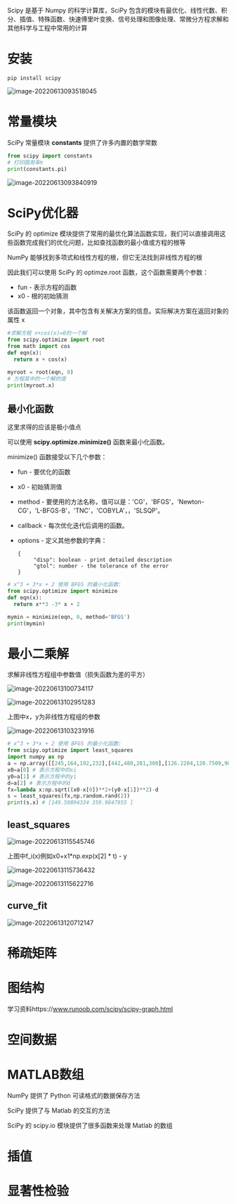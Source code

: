 Scipy 是基于 Numpy 的科学计算库，SciPy 包含的模块有最优化、线性代数、积分、插值、特殊函数、快速傅里叶变换、信号处理和图像处理、常微分方程求解和其他科学与工程中常用的计算

# 安装

```
pip install scipy
```

![image-20220613093518045](https://raw.githubusercontent.com/liang636600/cloudImg/master/images/image-20220613093518045.png)

# 常量模块

SciPy 常量模块 **constants** 提供了许多内置的数学常数

```python
from scipy import constants
# 打印圆周率π
print(constants.pi)
```

![image-20220613093840919](https://raw.githubusercontent.com/liang636600/cloudImg/master/images/image-20220613093840919.png)

# SciPy优化器

SciPy 的 optimize 模块提供了常用的最优化算法函数实现，我们可以直接调用这些函数完成我们的优化问题，比如查找函数的最小值或方程的根等

NumPy 能够找到多项式和线性方程的根，但它无法找到非线性方程的根

因此我们可以使用 SciPy 的 optimze.root 函数，这个函数需要两个参数：

- fun - 表示方程的函数
- x0 - 根的初始猜测

该函数返回一个对象，其中包含有关解决方案的信息。实际解决方案在返回对象的属性 x 

```python
#求解方程 x+cos(x)=0的一个解
from scipy.optimize import root
from math import cos
def eqn(x):
  return x + cos(x)

myroot = root(eqn, 0)
# 方程其中的一个解的值
print(myroot.x)
```

## 最小化函数

这里求得的应该是极小值点

可以使用 **scipy.optimize.minimize()** 函数来最小化函数。

minimize() 函数接受以下几个参数：

- fun - 要优化的函数

- x0 - 初始猜测值

- method - 要使用的方法名称，值可以是：'CG'，'BFGS'，'Newton-CG'，'L-BFGS-B'，'TNC'，'COBYLA'，，'SLSQP'。

- callback - 每次优化迭代后调用的函数。

- options - 定义其他参数的字典：

  ```
  {
       "disp": boolean - print detailed description
       "gtol": number - the tolerance of the error
  }
  ```

```python
# x^3 + 3*x + 2 使用 BFGS 的最小化函数:
from scipy.optimize import minimize
def eqn(x):
  return x**3 -3* x + 2

mymin = minimize(eqn, 0, method='BFGS')
print(mymin)
```

# 最小二乘解

求解非线性方程组中参数值（损失函数为差的平方）

![image-20220613100734117](https://raw.githubusercontent.com/liang636600/cloudImg/master/images/image-20220613100734117.png)

![image-20220613102951283](https://raw.githubusercontent.com/liang636600/cloudImg/master/images/image-20220613102951283.png)

上图中x，y为非线性方程组的参数

![image-20220613103231916](https://raw.githubusercontent.com/liang636600/cloudImg/master/images/image-20220613103231916.png)

```python
# x^3 + 3*x + 2 使用 BFGS 的最小化函数:
from scipy.optimize import least_squares
import numpy as np
a = np.array([[245,164,192,232],[442,480,281,300],[126.2204,120.7509,90.1854,101.4021]])
x0=a[0] # 表示方程中的xi
y0=a[1] # 表示方程中的yi
d=a[2] # 表示方程中的d
fx=lambda x:np.sqrt((x0-x[0])**2+(y0-x[1])**2)-d 
s = least_squares(fx,np.random.rand(2))
print(s.x) # [149.50894334 359.9847955 ]
```

## least_squares

![image-20220613115545746](https://raw.githubusercontent.com/liang636600/cloudImg/master/images/image-20220613115545746.png)

上图中f_i(x)例如x0+x1*np.exp(x[2] * t) - y

![image-20220613115736432](https://raw.githubusercontent.com/liang636600/cloudImg/master/images/image-20220613115736432.png)

![image-20220613115622716](https://raw.githubusercontent.com/liang636600/cloudImg/master/images/image-20220613115622716.png)

## curve_fit

![image-20220613120712147](https://raw.githubusercontent.com/liang636600/cloudImg/master/images/image-20220613120712147.png)

# 稀疏矩阵

# 图结构

学习资料https://www.runoob.com/scipy/scipy-graph.html

# 空间数据

# MATLAB数组

NumPy 提供了 Python 可读格式的数据保存方法

SciPy 提供了与 Matlab 的交互的方法

SciPy 的 scipy.io 模块提供了很多函数来处理 Matlab 的数组

# 插值

# 显著性检验


